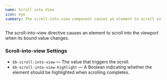 ```yaml
---
name: Scroll into View
icon: eye
summary: The scroll-into-view component causes an element to scroll into the viewport when its bound value changes.
---
```


The scroll-into-view directive causes an element to scroll into the viewport when its bound value changes.

### Scroll-into-view Settings ###
- `bb-scroll-into-view` &mdash; The value that triggers the scroll.
- `bb-scroll-into-view-highlight` &mdash; A Boolean indicating whether the element should be highlighted when scrolling completes.